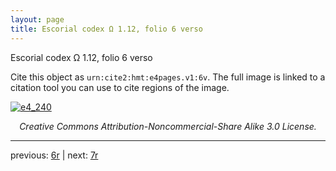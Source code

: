 ```yaml
---
layout: page
title: Escorial codex Ω 1.12, folio 6 verso
---
```


Escorial codex Ω 1.12, folio 6 verso

Cite this object as `urn:cite2:hmt:e4pages.v1:6v`.  The full image is linked to a citation tool you can use to cite regions of the image.

[![e4_240](http://www.homermultitext.org/iipsrv?IIIF=/project/homer/pyramidal/deepzoom/hmt/e4img/2017a/e4_240.tif/full/800,/0/default.jpg)](http://www.homermultitext.org/ict2/?urn=urn:cite2:hmt:e4img.2017a:e4_240) 

<p style="text-align: center; font-style: italic;">Creative Commons Attribution-Noncommercial-Share Alike 3.0 License.</p>

---

previous: [6r](../6r/) | next: [7r](../7r/)